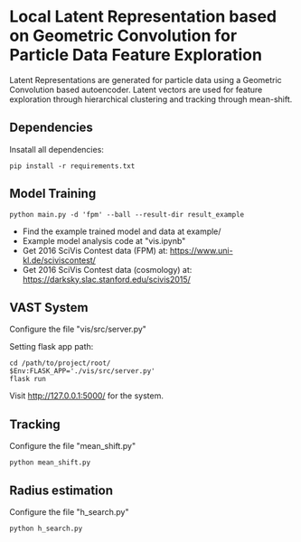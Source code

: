 # Local Latent Representation based on Geometric Convolution for Particle Data Feature Exploration

Latent Representations are generated for particle data using a Geometric Convolution based autoencoder. Latent vectors are used for feature exploration through hierarchical clustering and tracking through mean-shift. 

## Dependencies

Insatall all dependencies:
```
pip install -r requirements.txt
```

## Model Training

```
python main.py -d 'fpm' --ball --result-dir result_example
```
* Find the example trained model and data at example/
* Example model analysis code at "vis.ipynb"
* Get 2016 SciVis Contest data (FPM) at: https://www.uni-kl.de/sciviscontest/
* Get 2016 SciVis Contest data (cosmology) at: https://darksky.slac.stanford.edu/scivis2015/

## VAST System

Configure the file "vis/src/server.py"

Setting flask app path:
```
cd /path/to/project/root/
$Env:FLASK_APP='./vis/src/server.py'
flask run
```
Visit http://127.0.0.1:5000/ for the system.


## Tracking

Configure the file "mean_shift.py"

```
python mean_shift.py
```

## Radius estimation

Configure the file "h_search.py"

```
python h_search.py
```